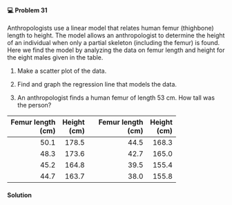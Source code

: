 <div class="alert alert-warning" role="alert">
<h4 class="alert-heading">💻 Problem 31</h4>

Anthropologists use a linear model that relates human femur (thighbone) length to height. The model allows an anthropologist to determine the height of an individual when only a partial skeleton (including the femur) is found. Here we find the model by analyzing the data on femur length and height for the eight males given in the table.

1. Make a scatter plot of the data.

2. Find and graph the regression line that models the data.

3. An anthropologist finds a human femur of length $53$ cm. How tall was the person?

</div>

|  Femur length<br>(cm) | Height<br>(cm) |    | Femur length<br>(cm) | Height<br>(cm) |
| --------------------: | -------------: | -- | -------------------: | -------------: |
| 50.1                  | 178.5          |    | 44.5                 | 168.3          |
| 48.3                  | 173.6          |    | 42.7                 | 165.0          |
| 45.2                  | 164.8          |    | 39.5                 | 155.4          |
| 44.7                  | 163.7          |    | 38.0                 | 155.8          |


<div class="alert alert-success" role="alert">
<h4 class="alert-heading">Solution</h4>



</div>

